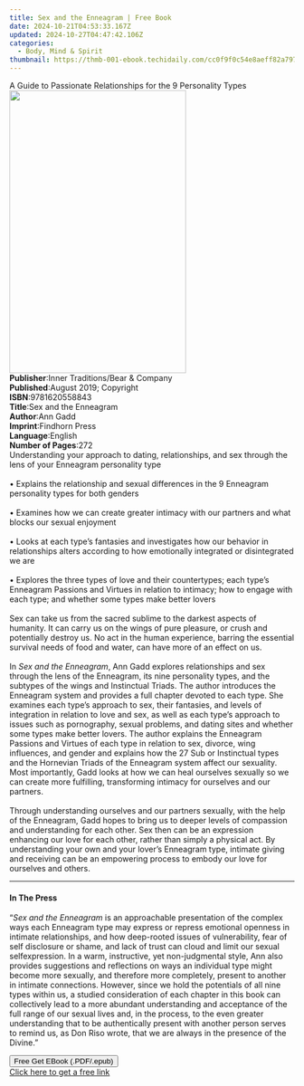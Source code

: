 ```yaml
---
title: Sex and the Enneagram | Free Book
date: 2024-10-21T04:53:33.167Z
updated: 2024-10-27T04:47:42.106Z
categories:
  - Body, Mind & Spirit
thumbnail: https://thmb-001-ebook.techidaily.com/cc0f9f0c54e8aeff82a797a984aabd5b7ddd2703af17d3a52285b0d4c31a4739.jpg
---
```

<main id="book-container">
  <div class="flex flex-col">
    <div class="book-brief flex-1 py-6 px-4 sm:p-6 md:py-10 md:px-8">
      <!-- brief-->
      <div class="book-brief-main">
        A Guide to Passionate Relationships for the 9 Personality Types
      </div>
    </div>
    <div
      class="book-meta-info flex-1 grid gap-4 col-start-1 col-end-3 row-start-1 sm:mb-6 sm:grid-cols-4 lg:gap-6 lg:col-start-2 lg:row-end-6 lg:row-span-6 lg:mb-0"
    >
      <div
        class="book-meta-info-left place-content-center mt-4 p-4 text-sm leading-6 col-start-2 col-span-2 dark:text-slate-400"
      >
        <img
          class="w-full h-500 object-cover rounded-lg sm:h-255 sm:col-span-2 lg:col-span-full"
          src="https://img-001-ebook.techidaily.com/259f3ccf6ab87e7773dd282c15094c4a830b27b1cdbc1b1120a853c99a1e3ebd.jpg"
          alt=""
          width="312"
          height="500"
        />
      </div>
      <div
        class="book-meta-info-right mt-2 col-start-1 row-start-2 col-span-3 self-center"
      >
        <!-- meta data  -->
        <div class="flex flex-col px-4 md:px-8">
          <div class="flex-1">
            <strong>Publisher</strong>:<span class="px-2"
              >Inner Traditions/Bear &amp; Company</span
            >
          </div>
          <div class="flex-1">
            <strong>Published</strong>:<span class="px-2"
              >August 2019; Copyright</span
            >
          </div>
          <div class="flex-1">
            <strong>ISBN</strong>:<span class="px-2">9781620558843</span>
          </div>
          <div class="flex-1">
            <strong>Title</strong>:<span class="px-2"
              >Sex and the Enneagram</span
            >
          </div>
          <div class="flex-1">
            <strong>Author</strong>:<span class="px-2">Ann Gadd</span>
          </div>
          <div class="flex-1">
            <strong>Imprint</strong>:<span class="px-2">Findhorn Press</span>
          </div>
          <div class="flex-1">
            <strong>Language</strong>:<span class="px-2">English</span>
          </div>
          <div class="flex-1">
            <strong>Number of Pages</strong>:<span class="px-2">272</span>
          </div>
        </div>
      </div>
    </div>
    <div class="book-description flex-1 py-6 px-4 sm:p-6 md:py-10 md:px-8">
      <div class="book-description-main">
        <div accordion-content="" id="description">
          Understanding your approach to dating, relationships, and sex through
          the lens of your Enneagram personality type <br /><br />• Explains the
          relationship and sexual differences in the 9 Enneagram personality
          types for both genders <br /><br />• Examines how we can create
          greater intimacy with our partners and what blocks our sexual
          enjoyment <br /><br />• Looks at each type’s fantasies and
          investigates how our behavior in relationships alters according to how
          emotionally integrated or disintegrated we are <br /><br />• Explores
          the three types of love and their countertypes; each type’s Enneagram
          Passions and Virtues in relation to intimacy; how to engage with each
          type; and whether some types make better lovers <br /><br />Sex can
          take us from the sacred sublime to the darkest aspects of humanity. It
          can carry us on the wings of pure pleasure, or crush and potentially
          destroy us. No act in the human experience, barring the essential
          survival needs of food and water, can have more of an effect on us.
          <br /><br />In <i>Sex and the Enneagram</i>, Ann Gadd explores
          relationships and sex through the lens of the Enneagram, its nine
          personality types, and the subtypes of the wings and Instinctual
          Triads. The author introduces the Enneagram system and provides a full
          chapter devoted to each type. She examines each type’s approach to
          sex, their fantasies, and levels of integration in relation to love
          and sex, as well as each type’s approach to issues such as
          pornography, sexual problems, and dating sites and whether some types
          make better lovers. The author explains the Enneagram Passions and
          Virtues of each type in relation to sex, divorce, wing influences, and
          gender and explains how the 27 Sub or Instinctual types and the
          Hornevian Triads of the Enneagram system affect our sexuality. Most
          importantly, Gadd looks at how we can heal ourselves sexually so we
          can create more fulfilling, transforming intimacy for ourselves and
          our partners. <br /><br />Through understanding ourselves and our
          partners sexually, with the help of the Enneagram, Gadd hopes to bring
          us to deeper levels of compassion and understanding for each other.
          Sex then can be an expression enhancing our love for each other,
          rather than simply a physical act. By understanding your own and your
          lover’s Enneagram type, intimate giving and receiving can be an
          empowering process to embody our love for ourselves and others.
        </div>
        <div class="accordion-fader"></div>
      </div>
    </div>
    <div class="book-excerpts flex-1 py-6 px-4 sm:p-6 md:py-10 md:px-8">
      <!-- excerpts-->
      <div class="book-excerpts-main">
        <hr />
        <h4 class="placeholder placeholder-heading">
          <span>In The Press</span>
        </h4>
        <p>
          “<i>Sex and the Enneagram</i> is an approachable presentation of the
          complex ways each Enneagram type may express or repress emotional
          openness in intimate relationships, and how deep-rooted issues of
          vulnerability, fear of self disclosure or shame, and lack of trust can
          cloud and limit our sexual selfexpression. In a warm, instructive, yet
          non-judgmental style, Ann also provides suggestions and reflections on
          ways an individual type might become more sexually, and therefore more
          completely, present to another in intimate connections. However, since
          we hold the potentials of all nine types within us, a studied
          consideration of each chapter in this book can collectively lead to a
          more abundant understanding and acceptance of the full range of our
          sexual lives and, in the process, to the even greater understanding
          that to be authentically present with another person serves to remind
          us, as Don Riso wrote, that we are always in the presence of the
          Divine.”
        </p>
      </div>
    </div>
    <div
      class="book-about-author flex-1 py-6 px-4 sm:p-6 md:py-10 md:px-8"
    ></div>
    <div class="book-free-get flex-1 py-6 px-4 sm:p-6 md:py-10 md:px-8">
      <button
        id="btn-free-get"
        class="bg-blue-500 hover:bg-blue-700 text-white font-bold py-2 px-4 rounded"
      >
        Free Get EBook (.PDF/.epub)
      </button>
      <div id="countdown-display" class="px-2 text-lg mt-2"></div>
      <a
        id="free-link"
        class="hidden bg-blue-500 hover:bg-blue-700 text-white font-bold py-2 px-4 rounded"
        href="https://www.ebooks.com/en-us/book/209518629/sex-and-the-enneagram/ann-gadd/"
        target="_blank"
        >Click here to get a free link</a
      >
    </div>
    <script>
      let countdownTime = 0;
      let countdownInterval = null;
      document
        .getElementById('btn-free-get')
        .addEventListener('click', startCountdown);
      function startCountdown() {
        countdownTime = new Date().getTime() + 60000 * 3;
        countdownInterval = setInterval(updateCountdown, 1000);
        document.getElementById('btn-free-get').disabled = true;
        document
          .getElementById('btn-free-get')
          .classList.add('bg-gray-500', 'cursor-not-allowed');
      }
      function updateCountdown() {
        let currentTime = new Date().getTime();
        let timeLeft = countdownTime - currentTime;
        let secondsLeft = Math.floor(timeLeft / 1000);
        document.getElementById('countdown-display').innerHTML =
          `Remaining time: ${secondsLeft} seconds.`;
        if (secondsLeft <= 0) {
          clearInterval(countdownInterval);
          document.getElementById('btn-free-get').classList.add('hidden');
          document.getElementById('free-link').classList.remove('hidden');
          document.getElementById('countdown-display').innerHTML = '';
        }
      }
    </script>
  </div>
</main>

<ins class="adsbygoogle"
      style="display:block"
      data-ad-client="ca-pub-7571918770474297"
      data-ad-slot="8358498916"
      data-ad-format="auto"
      data-full-width-responsive="true"></ins>
    